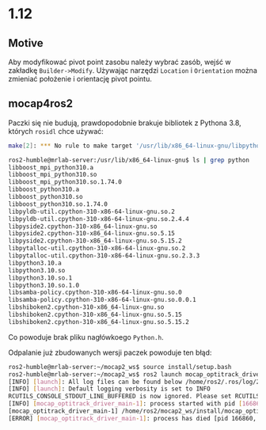 # 1.12

## Motive

Aby modyfikować pivot point zasobu należy wybrać zasób, wejść w zakładkę `Builder->Modify`. Używając narzędzi `Location` i `Orientation` można zmieniać położenie i orientację pivot pointu.

## mocap4ros2

Paczki się nie budują, prawdopodobnie brakuje bibliotek z Pythona 3.8, których `rosidl` chce używać:

```bash
make[2]: *** No rule to make target '/usr/lib/x86_64-linux-gnu/libpython3.8.so', needed by 'rosidl_generator_py/mocap_msgs/libmocap_msgs__rosidl_generator_py.so'.  Stop.
```

```bash
ros2-humble@mrlab-server:/usr/lib/x86_64-linux-gnu$ ls | grep python
libboost_mpi_python310.a
libboost_mpi_python310.so
libboost_mpi_python310.so.1.74.0
libboost_python310.a
libboost_python310.so
libboost_python310.so.1.74.0
libpyldb-util.cpython-310-x86-64-linux-gnu.so.2
libpyldb-util.cpython-310-x86-64-linux-gnu.so.2.4.4
libpyside2.cpython-310-x86_64-linux-gnu.so
libpyside2.cpython-310-x86_64-linux-gnu.so.5.15
libpyside2.cpython-310-x86_64-linux-gnu.so.5.15.2
libpytalloc-util.cpython-310-x86-64-linux-gnu.so.2
libpytalloc-util.cpython-310-x86-64-linux-gnu.so.2.3.3
libpython3.10.a
libpython3.10.so
libpython3.10.so.1
libpython3.10.so.1.0
libsamba-policy.cpython-310-x86-64-linux-gnu.so.0
libsamba-policy.cpython-310-x86-64-linux-gnu.so.0.0.1
libshiboken2.cpython-310-x86_64-linux-gnu.so
libshiboken2.cpython-310-x86_64-linux-gnu.so.5.15
libshiboken2.cpython-310-x86_64-linux-gnu.so.5.15.2
```

Co powoduje brak pliku nagłówkoego `Python.h`.

Odpalanie już zbudowanych wersji paczek powoduje ten błąd:

```bash
ros2-humble@mrlab-server:~/mocap2_ws$ source install/setup.bash 
ros2-humble@mrlab-server:~/mocap2_ws$ ros2 launch mocap_optitrack_driver optitrack2.launch.py 
[INFO] [launch]: All log files can be found below /home/ros2/.ros/log/2023-12-01-16-42-14-171318-mrlab-server-166850
[INFO] [launch]: Default logging verbosity is set to INFO
RCUTILS_CONSOLE_STDOUT_LINE_BUFFERED is now ignored. Please set RCUTILS_LOGGING_USE_STDOUT and RCUTILS_LOGGING_BUFFERED_STREAM to control the stream and the buffering of log messages.
[INFO] [mocap_optitrack_driver_main-1]: process started with pid [166860]
[mocap_optitrack_driver_main-1] /home/ros2/mocap2_ws/install/mocap_optitrack_driver/lib/mocap_optitrack_driver/mocap_optitrack_driver_main: symbol lookup error: /home/ros2/mocap2_ws/install/mocap_control/lib/libmocap_control.so: undefined symbol: _ZN6rclcpp19QOSEventHandlerBase15add_to_wait_setEP14rcl_wait_set_t
[ERROR] [mocap_optitrack_driver_main-1]: process has died [pid 166860, exit code 127, cmd '/home/ros2/mocap2_ws/install/mocap_optitrack_driver/lib/mocap_optitrack_driver/mocap_optitrack_driver_main --ros-args -r __node:=mocap_optitrack_driver_node -r __ns:=/ --params-file /home/ros2/mocap2_ws/install/mocap_optitrack_driver/share/mocap_optitrack_driver/config/mocap_optitrack_driver_params.yaml'].

```
